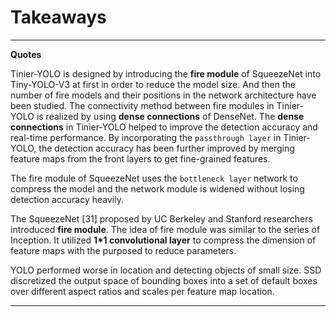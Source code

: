 # Takeaways

---

**Quotes**

Tinier-YOLO is designed by introducing the **fire module** of SqueezeNet into Tiny-YOLO-V3 at first in order to reduce the model size. And then the number of fire models and their positions in the network architecture have been studied. The connectivity method between fire modules in Tinier-YOLO is realized by using **dense connections** of DenseNet. The **dense connections** in Tinier-YOLO helped to improve the detection accuracy and real-time performance. By incorporating the ```passthrough layer``` in Tinier-YOLO, the detection accuracy has been further improved by merging feature maps from the front layers to get fine-grained features.

The fire module of SqueezeNet uses the ```bottleneck layer``` network to compress the model and the network module is widened without losing detection accuracy heavily.

The SqueezeNet [31] proposed by UC Berkeley and Stanford researchers introduced **fire module**. The idea of fire module was similar to the series of Inception. It utilized **1\*1 convolutional layer** to compress the dimension of feature maps with the purposed to reduce parameters.

YOLO performed worse in location and detecting objects of small size. SSD discretized the output space of bounding boxes into a set of default boxes over different aspect ratios and scales per feature map location.

---
